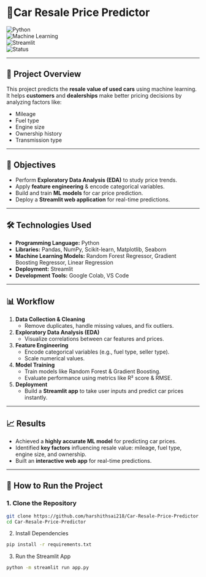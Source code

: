 # 🚗Car Resale Price Predictor

![Python](https://img.shields.io/badge/Python-3.x-blue)  
![Machine Learning](https://img.shields.io/badge/Machine%20Learning-Regression-green)  
![Streamlit](https://img.shields.io/badge/Deployment-Streamlit-red)  
![Status](https://img.shields.io/badge/Status-Completed-success)  

---

## 📌 Project Overview  
This project predicts the **resale value of used cars** using machine learning.  
It helps **customers** and **dealerships** make better pricing decisions by analyzing factors like:  
- Mileage  
- Fuel type  
- Engine size  
- Ownership history  
- Transmission type  

---

## 🎯 Objectives  
- Perform **Exploratory Data Analysis (EDA)** to study price trends.  
- Apply **feature engineering** & encode categorical variables.  
- Build and train **ML models** for car price prediction.  
- Deploy a **Streamlit web application** for real-time predictions.  

---

## 🛠️ Technologies Used  
- **Programming Language:** Python  
- **Libraries:** Pandas, NumPy, Scikit-learn, Matplotlib, Seaborn  
- **Machine Learning Models:** Random Forest Regressor, Gradient Boosting Regressor, Linear Regression  
- **Deployment:** Streamlit  
- **Development Tools:** Google Colab, VS Code  

---

## 📊 Workflow  
1. **Data Collection & Cleaning**  
   - Remove duplicates, handle missing values, and fix outliers.  
2. **Exploratory Data Analysis (EDA)**  
   - Visualize correlations between car features and prices.  
3. **Feature Engineering**  
   - Encode categorical variables (e.g., fuel type, seller type).  
   - Scale numerical values.  
4. **Model Training**  
   - Train models like Random Forest & Gradient Boosting.  
   - Evaluate performance using metrics like R² score & RMSE.  
5. **Deployment**  
   - Build a **Streamlit app** to take user inputs and predict car prices instantly.  

---

## 📈 Results  
- Achieved a **highly accurate ML model** for predicting car prices.  
- Identified **key factors** influencing resale value: mileage, fuel type, engine size, and ownership.  
- Built an **interactive web app** for real-time predictions.  

---

## 🚀 How to Run the Project  

### 1. Clone the Repository  
```bash
git clone https://github.com/harshithsai218/Car-Resale-Price-Predictor.git
cd Car-Resale-Price-Predictor
```
2. Install Dependencies
```bash
pip install -r requirements.txt
```
3. Run the Streamlit App
```bash
python -m streamlit run app.py
```
